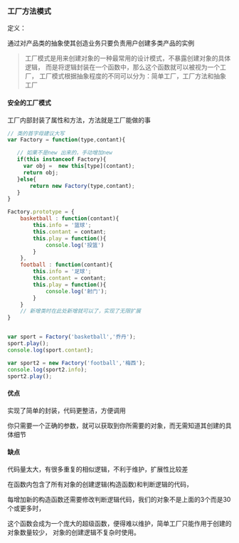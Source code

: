 ### 工厂方法模式
定义：

通过对产品类的抽象使其创造业务只要负责用户创建多类产品的实例

>工厂模式是用来创建对象的一种最常用的设计模式，不暴露创建对象的具体逻辑，
而是将逻辑封装在一个函数中，那么这个函数就可以被视为一个工厂，
工厂模式根据抽象程度的不同可以分为：简单工厂，工厂方法和抽象工厂


#### 安全的工厂模式

工厂内部封装了属性和方法，方法就是工厂能做的事
```javascript
// 类的首字母建议大写
var Factory = function(type,contant){

   // 如果不是new 出来的，手动增加new
   if(this instanceof Factory){
     var obj =  new this[type](contant);
     return obj;
   }else{
       return new Factory(type,contant);
   }
}

Factory.prototype = {
    basketball : function(contant){
        this.info = '篮球';
        this.contant = contant;
        this.play = function(){
            console.log('投篮')
        }
    },
    football : function(contant){
        this.info = '足球';
        this.contant = contant;
        this.play = function(){
            console.log('射门');
        }
    }
    // 新增类时在此处新增就可以了，实现了无限扩展
}


var sport = Factory('basketball','乔丹');
sport.play();
console.log(sport.contant);

var sport2 = new Factory('football','梅西');
console.log(sport2.info);
sport2.play();
```

#### 优点

实现了简单的封装，代码更整洁，方便调用

你只需要一个正确的参数，就可以获取到你所需要的对象，而无需知道其创建的具体细节

#### 缺点

代码量太大，有很多重复的相似逻辑，不利于维护，扩展性比较差

在函数内包含了所有对象的创建逻辑(构造函数)和判断逻辑的代码，

每增加新的构造函数还需要修改判断逻辑代码，我们的对象不是上面的3个而是30个或更多时，

这个函数会成为一个庞大的超级函数，便得难以维护，简单工厂只能作用于创建的对象数量较少，
对象的创建逻辑不复杂时使用。
